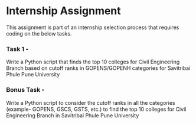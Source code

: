 
# Internship Assignment

This assignment is part of an internship selection process that requires coding on the below tasks.

### Task 1 - 

Write a Python script that finds the top 10 colleges for Civil Engineering Branch based on cutoff ranks in GOPENS/GOPENH categories for Savitribai Phule Pune University

### Bonus Task -

Write a Python script to consider the cutoff ranks in all the categories (example- GOPENS, GSCS, GSTS, etc.) to find the top 10 colleges for Civil Engineering Branch in Savitribai Phule Pune University